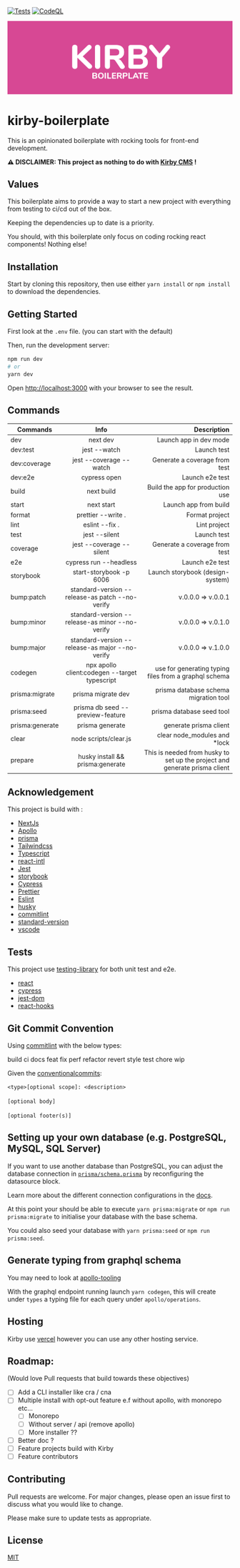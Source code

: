 [![Tests](https://github.com/FabienGreard/kirby-boilerplate/actions/workflows/tests.yml/badge.svg)](https://github.com/FabienGreard/kirby-boilerplate/actions/workflows/tests.yml)
[![CodeQL](https://github.com/FabienGreard/kirby-boilerplate/actions/workflows/codeql-analysis.yml/badge.svg)](https://github.com/FabienGreard/kirby-boilerplate/actions/workflows/codeql-analysis.yml)

![](public/images/og-image.png)

# kirby-boilerplate

This is an opinionated boilerplate with rocking tools for front-end development.

**⚠️ DISCLAIMER: This project as nothing to do with [Kirby CMS](https://getkirby.com/) !**

## Values

This boilerplate aims to provide a way to start a new project with everything from testing to ci/cd out of the box.

Keeping the dependencies up to date is a priority.

You should, with this boilerplate only focus on coding rocking react components! Nothing else!

## Installation

Start by cloning this repository, then use either `yarn install` or `npm install` to download the dependencies.

## Getting Started

First look at the `.env` file. (you can start with the default)

Then, run the development server:

```bash
npm run dev
# or
yarn dev
```

Open [http://localhost:3000](http://localhost:3000) with your browser to see the result.

## Commands

| Commands        |                      Info                       |                                                                Description |
| --------------- | :---------------------------------------------: | -------------------------------------------------------------------------: |
| dev             |                    next dev                     |                                                     Launch app in dev mode |
| dev:test        |                  jest --watch                   |                                                                Launch test |
| dev:coverage    |             jest --coverage --watch             |                                              Generate a coverage from test |
| dev:e2e         |                  cypress open                   |                                                            Launch e2e test |
| build           |                   next build                    |                                           Build the app for production use |
| start           |                   next start                    |                                                      Launch app from build |
| format          |               prettier --write .                |                                                             Format project |
| lint            |                 eslint --fix .                  |                                                               Lint project |
| test            |                  jest --silent                  |                                                                Launch test |
| coverage        |            jest --coverage --silent             |                                              Generate a coverage from test |
| e2e             |             cypress run --headless              |                                                            Launch e2e test |
| storybook       |             start-storybook -p 6006             |                                           Launch storybook (design-system) |
| bump:patch      | standard-version --release-as patch --no-verify |                                                         v.0.0.0 => v.0.0.1 |
| bump:minor      | standard-version --release-as minor --no-verify |                                                         v.0.0.0 => v.0.1.0 |
| bump:major      | standard-version --release-as major --no-verify |                                                         v.0.0.0 => v.1.0.0 |
| codegen         |  npx apollo client:codegen --target typescript  |                      use for generating typing files from a graphql schema |
| prisma:migrate  |               prisma migrate dev                |                                      prisma database schema migration tool |
| prisma:seed     |        prisma db seed --preview-feature         |                                                  prisma database seed tool |
| prisma:generate |                 prisma generate                 |                                                     generate prisma client |
| clear           |              node scripts/clear.js              |                                              clear node_modules and \*lock |
| prepare         |        husky install && prisma:generate         | This is needed from husky to set up the project and generate prisma client |

## Acknowledgement

This project is build with :

- [NextJs](https://nextjs.org/)
- [Apollo](https://www.apollographql.com/)
- [prisma](https://www.prisma.io/)
- [Tailwindcss](https://tailwindcss.com/)
- [Typescript](https://www.typescriptlang.org/)
- [react-intl](https://formatjs.io/)
- [Jest](https://jestjs.io/)
- [storybook](https://storybook.js.org/)
- [Cypress](https://www.cypress.io/)
- [Prettier](https://prettier.io/)
- [Eslint](https://eslint.org/)
- [husky](https://typicode.github.io/husky/#/)
- [commitlint](https://commitlint.js.org/#/)
- [standard-version](https://github.com/conventional-changelog/standard-version)
- [vscode](https://code.visualstudio.com/)

## Tests

This project use [testing-library](https://testing-library.com/) for both unit test and e2e.

- [react](https://testing-library.com/docs/react-testing-library/intro)
- [cypress](https://testing-library.com/docs/cypress-testing-library/intro)
- [jest-dom](https://github.com/testing-library/jest-dom)
- [react-hooks](https://react-hooks-testing-library.com/)

## Git Commit Convention

Using [commitlint](https://commitlint.js.org/#/) with the below types:

build
ci
docs
feat
fix
perf
refactor
revert
style
test
chore
wip

Given the [conventionalcommits](https://www.conventionalcommits.org/en/v1.0.0/):

```
<type>[optional scope]: <description>

[optional body]

[optional footer(s)]
```

## Setting up your own database (e.g. PostgreSQL, MySQL, SQL Server)

If you want to use another database than PostgreSQL, you can adjust the database connection in [`prisma/schema.prisma`](hhttps://github.com/FabienGreard/kirby-boilerplate/tree/main/prisma/schema.prisma) by reconfiguring the datasource block.

Learn more about the different connection configurations in the [docs](https://www.prisma.io/docs/reference/database-reference/connection-urls).

At this point your should be able to execute `yarn prisma:migrate` or `npm run prisma:migrate` to initialise your database with the base schema.

You could also seed your database with `yarn prisma:seed` or `npm run prisma:seed`.

## Generate typing from graphql schema

You may need to look at [apollo-tooling](https://github.com/apollographql/apollo-tooling)

With the graphql endpoint running launch `yarn codegen`, this will create under `types` a typing file for each query under `apollo/operations`.

## Hosting

Kirby use [vercel](https://vercel.com/docs) however you can use any other hosting service.

## Roadmap:

(Would love Pull requests that build towards these objectives)

- [ ] Add a CLI installer like cra / cna
- [ ] Multiple install with opt-out feature e.f without apollo, with monorepo etc...
  - [ ] Monorepo
  - [ ] Without server / api (remove apollo)
  - [ ] More installer ??
- [ ] Better doc ?
- [ ] Feature projects build with Kirby
- [ ] Feature contributors

## Contributing

Pull requests are welcome. For major changes, please open an issue first to discuss what you would like to change.

Please make sure to update tests as appropriate.

## License

[MIT](https://choosealicense.com/licenses/mit/)
